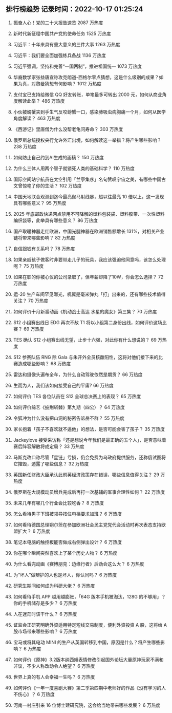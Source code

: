 
## 排行榜趋势 记录时间：2022-10-17 01:25:24
  
  1. 振奋人心！党的二十大报告速览 2087 万热度
    
  2. 新时代新征程中国共产党的使命任务 1525 万热度
    
  3. 习近平：十年来具有重大意义的三件大事 1263 万热度
    
  4. 习近平：我们要全面加强练兵备战 1136 万热度
    
  5. 习近平强调，坚持和完善“一国两制”，推进祖国统一 1073 万热度
    
  6. 华裔数学家张益唐宣称攻克朗道-西格尔零点猜想，这是什么级别的成果？如果为真，对黎曼猜想有何影响？ 1012 万热度
    
  7. 支付宝已支持给微信 QQ 好友转账，单笔最多可转出 2000 元，如何从商业角度解读此举？ 486 万热度
    
  8. 小伙被螃蟹夹到手生气反咬螃蟹一口，感染肺吸虫病胸痛一个月，如何从医学角度解读？ 463 万热度
    
  9. 《西游记》里唐僧为什么没帮老龟问寿命？ 303 万热度
    
  10. 俄罗斯总统授权央行允许外汇出境，如何解读这一举措？将产生哪些影响？ 238 万热度
    
  11. 如何防止自己约到AI生成的画稿？ 150 万热度
    
  12. 为什么三体人用两个智子就锁死人类的基础科学？ 110 万热度
    
  13. 国际空间站宇航员在太空引用「兰亭集序」名句赞叹宇宙之美，有哪些中国古文曾惊艳了你的生活？ 102 万热度
    
  14. 中国天地联合观测到迄今最亮伽马射线暴，超以往最亮 10 倍以上，这一发现具有哪些意义？ 95 万热度
    
  15. 2025 年底邮政快递网点禁用不可降解的塑料包装袋、塑料胶带、一次性塑料编织袋等，此举具有哪些意义？ 86 万热度
    
  16. 国产取暖神器走红欧洲，中国光腿神器在欧洲销售额增长 131%，对相关产业链将带来哪些影响？ 82 万热度
    
  17. 自信跟钱有关系吗？ 78 万热度
    
  18. 如果亲戚孩子做客时非要带走儿子的玩具，我应该强迫他同意吗，该怎么处理呢？ 75 万热度
    
  19. 如果在职的你被心仪的公司录取了，但年薪却降了10W，你会怎么选择？ 72 万热度
    
  20. 运-20 生产车间罕见曝光，机翼是毫米弹丸「打」出来的，还有哪些技术值得关注？ 70 万热度
    
  21. 如何评价十月新番动画《机动战士高达 水星的魔女》第三集？ 70 万热度
    
  22. S12 小组赛出线日 EDG 再次不敌 T1 将以小组第二身份出线，如何评价这场比赛？ 69 万热度
    
  23. TES 确认 S12 小组赛出线无望，止步十六强，对此你有什么想说的？ 69 万热度
    
  24. S12 参赛队伍 RNG 除 Gala 与朱开外全员核酸阳性，这将对他们接下来的比赛造成哪些影响？ 68 万热度
    
  25. 雷达和摄像头遍布全车，为什么自动驾驶依然是期货？ 66 万热度
    
  26. 生而为人，我们该如何接受自己的平庸? 66 万热度
    
  27. 如何评价 TES 各位队员在 S12 全球总决赛上的表现？ 65 万热度
    
  28. 如何评价综艺《披荆斩棘》第九期（四公）？ 64 万热度
    
  29. 令狐冲为什么没有把山洞的秘密告诉岳不群？ 55 万热度
    
  30. 家长抱着「孩子不喜欢就不逼他」的想法，是否可能会害了孩子？ 35 万热度
    
  31. Jackeylove 接受采访称「还是想说今年我们是最正确的五个人」，是否意味着赛后阵容解散将成定局？ 33 万热度
    
  32. 马斯克改口称尽管「星链」亏损，仍会免费为乌政府提供服务，还称俄试图将它摧毁，透露了哪些信息？ 32 万热度
    
  33. 英国新任财政大臣承认此前英经济政策存在错误，哪些信息值得关注？ 29 万热度
    
  34. 俄罗斯在大规模动员增兵完成后再打一次基辅的军事合理性如何？ 22 万热度
    
  35. 未来几年有哪几个行业会比较吃香？ 8 万热度
    
  36. 怎么看待男子下班被领导按住电梯要求加班？ 6 万热度
    
  37. 如何看待德国总理朔尔茨在参加欧洲社会民主党党代会活动时再次表态支持欧盟扩大？ 6 万热度
    
  38. 笔记本电脑的触控板能否做成右侧弹出设计？ 6 万热度
    
  39. 你在哪个瞬间突然喜欢上了某个历史人物？ 6 万热度
    
  40. 为什么看完动画《赛博朋克：边缘行者》后劲会这么大？ 6 万热度
    
  41. 为“坏人”做辩护的人也是坏人，你认同吗？ 6 万热度
    
  42. 研究生期间如何成为科研大佬？ 6 万热度
    
  43. 如何看待手机 APP 越用越膨胀，「64G 版本手机被淘汰，128G 的不够用」？你的手机储存是多少？ 6 万热度
    
  44. 人在迷茫时该干什么？ 6 万热度
    
  45. 证监会正研究明确外资适用特定短线交易制度，便利外资投资 A 股，这将给 A 股市场带来哪些影响？ 6 万热度
    
  46. 宝马或将其电动 MINI 的生产从英国转移到中国，原因是什么？将产生哪些影响？ 6 万热度
    
  47. 如何评价《原神》3.2版本纳西妲表情修改引起国外论坛大量原神玩家不满和非议，不少人称改动令人绝望？ 6 万热度
    
  48. 世界上真的有人会幸福一生吗？ 6 万热度
    
  49. 如何评价《一年一度喜剧大赛》第二季第四期中老师好的作品《没有学习的人不伤心》？ 6 万热度
    
  50. 河南一村庄引来 16 位博士建研究院，这会给当地带来哪些发展？ 6 万热度
    